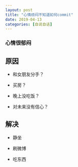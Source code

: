 ```yaml
---
layout: post
title: "心情烦闷不知道如何commit"
date: 2019-04-13
categories: [自说自话]
---
```


### 心情很郁闷

## 原因

- 和女朋友分手？

- 买房？

- 晚上没吃饭？

- 对未来没有信心？

## 解决

- 静坐

- 刷微博

- 吃东西